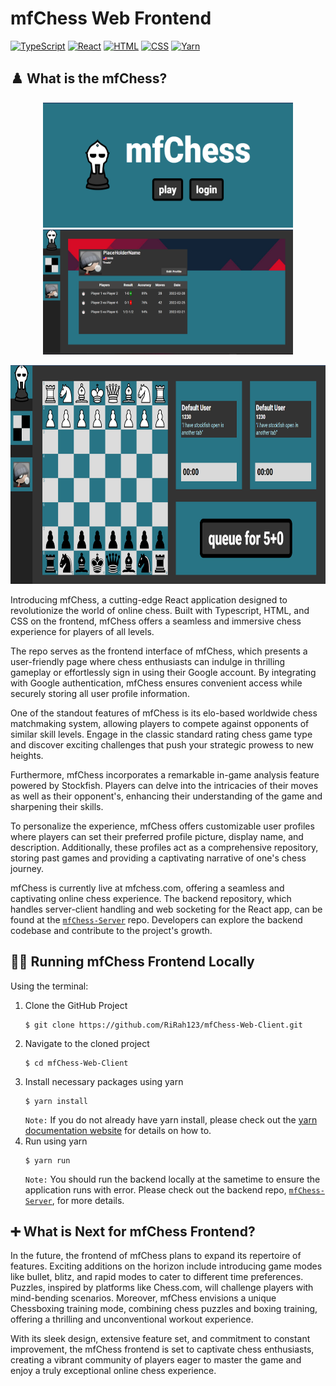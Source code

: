 # mfChess Web Frontend
[![TypeScript](https://img.shields.io/badge/TypeScript-3178C6?style=for-the-badge&logo=typescript&logoColor=white)]()
[![React](https://img.shields.io/badge/React-61DAFB?style=for-the-badge&logo=react&logoColor=white)]()
[![HTML](https://img.shields.io/badge/HTML-E34F26?style=for-the-badge&logo=HTML5&logoColor=white)]()
[![CSS](https://img.shields.io/badge/CSS-1572B6?style=for-the-badge&logo=CSS3&logoColor=white)]()
[![Yarn](https://img.shields.io/badge/Yarn-2C8EBB?style=for-the-badge&logo=Yarn&logoColor=white)]()

## ♟️ What is the mfChess?

<p align="center">
  <img src="mfChess-front-page.png" height="200" width="400" alt="mfChess Front Page">
  <img src="mfChess-profile-page.png" height="200" width="400" alt="mfChess Profile Page">
</p>
<p align="center">
  <img src="mfChess-board-page.png" height="350" width="700" alt="mfChess Board Page">
</p>

Introducing mfChess, a cutting-edge React application designed to revolutionize the world of online chess. Built with Typescript, HTML, and CSS on the frontend, mfChess offers a seamless and immersive chess experience for players of all levels.

The repo serves as the frontend interface of mfChess, which presents a user-friendly page where chess enthusiasts can indulge in thrilling gameplay or effortlessly sign in using their Google account. By integrating with Google authentication, mfChess ensures convenient access while securely storing all user profile information.

One of the standout features of mfChess is its elo-based worldwide chess matchmaking system, allowing players to compete against opponents of similar skill levels. Engage in the classic standard rating chess game type and discover exciting challenges that push your strategic prowess to new heights.

Furthermore, mfChess incorporates a remarkable in-game analysis feature powered by Stockfish. Players can delve into the intricacies of their moves as well as their opponent's, enhancing their understanding of the game and sharpening their skills.

To personalize the experience, mfChess offers customizable user profiles where players can set their preferred profile picture, display name, and description. Additionally, these profiles act as a comprehensive repository, storing past games and providing a captivating narrative of one's chess journey.

mfChess is currently live at mfchess.com, offering a seamless and captivating online chess experience. The backend repository, which handles server-client handling and web socketing for the React app, can be found at the <a href="https://github.com/RiRah123/mfChess-Server">`mfChess-Server`</a> repo. Developers can explore the backend codebase and contribute to the project's growth.

## 🏃‍♂️ Running mfChess Frontend Locally

Using the terminal:

1. Clone the GitHub Project
   ```
   $ git clone https://github.com/RiRah123/mfChess-Web-Client.git
   ```
2. Navigate to the cloned project
   ```
   $ cd mfChess-Web-Client
   ```
3. Install necessary packages using yarn
   ```
   $ yarn install
   ```
   `Note:` If you do not already have yarn install, please check out the <a href="https://classic.yarnpkg.com/lang/en/docs/install/#windows-stable">yarn documentation website</a> for details on how to.
 4. Run using yarn
    ```
    $ yarn run
    ```
    `Note:` You should run the backend locally at the sametime to ensure the application runs with error. Please check out the backend repo, <a href="https://github.com/RiRah123/mfChess-Server">`mfChess-Server`</a>, for more details.
## ➕ What is Next for mfChess Frontend?

In the future, the frontend of mfChess plans to expand its repertoire of features. Exciting additions on the horizon include introducing game modes like bullet, blitz, and rapid modes to cater to different time preferences. Puzzles, inspired by platforms like Chess.com, will challenge players with mind-bending scenarios. Moreover, mfChess envisions a unique Chessboxing training mode, combining chess puzzles and boxing training, offering a thrilling and unconventional workout experience.

With its sleek design, extensive feature set, and commitment to constant improvement, the mfChess frontend is set to captivate chess enthusiasts, creating a vibrant community of players eager to master the game and enjoy a truly exceptional online chess experience.
